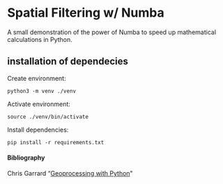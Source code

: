 # Spatial Filtering w/ Numba
A small demonstration of the power of Numba to speed up mathematical calculations in Python.

## installation of dependecies

Create environment:

```python3 -m venv ./venv```

Activate environment:

```source ./venv/bin/activate```

Install dependencies:

```pip install -r requirements.txt```

#### __Bibliography__

Chris Garrard “[Geoprocessing with Python](https://livebook.manning.com/book/geoprocessing-with-python/chapter-11/77)"
